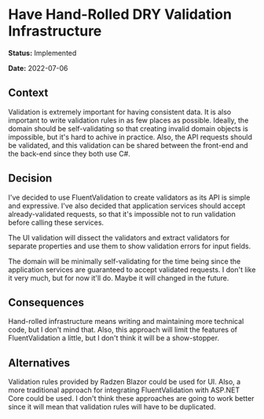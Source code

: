 # Have Hand-Rolled DRY Validation Infrastructure

**Status:** Implemented

**Date:** 2022-07-06

## Context

Validation is extremely important for having consistent data. It is also important to write validation rules in as few
places as possible. Ideally, the domain should be self-validating so that creating invalid domain objects is impossible,
but it's hard to achive in practice. Also, the API requests should be validated, and this validation can be shared
between the front-end and the back-end since they both use C#.

## Decision

I've decided to use FluentValidation to create validators as its API is simple and expressive. I've also decided that
application services should accept already-validated requests, so that it's impossible not to run validation before
calling these services.

The UI validation will dissect the validators and extract validators for separate properties and use them to show
validation errors for input fields.

The domain will be minimally self-validating for the time being since the application services are guaranteed to accept
validated requests. I don't like it very much, but for now it'll do. Maybe it will changed in the future.

## Consequences

Hand-rolled infrastructure means writing and maintaining more technical code, but I don't mind that. Also, this approach
will limit the features of FluentValidation a little, but I don't think it will be a show-stopper.

## Alternatives

Validation rules provided by Radzen Blazor could be used for UI. Also, a more traditional approach for integrating
FluentValidation with ASP.NET Core could be used. I don't think these approaches are going to work better since it will
mean that validation rules will have to be duplicated.
